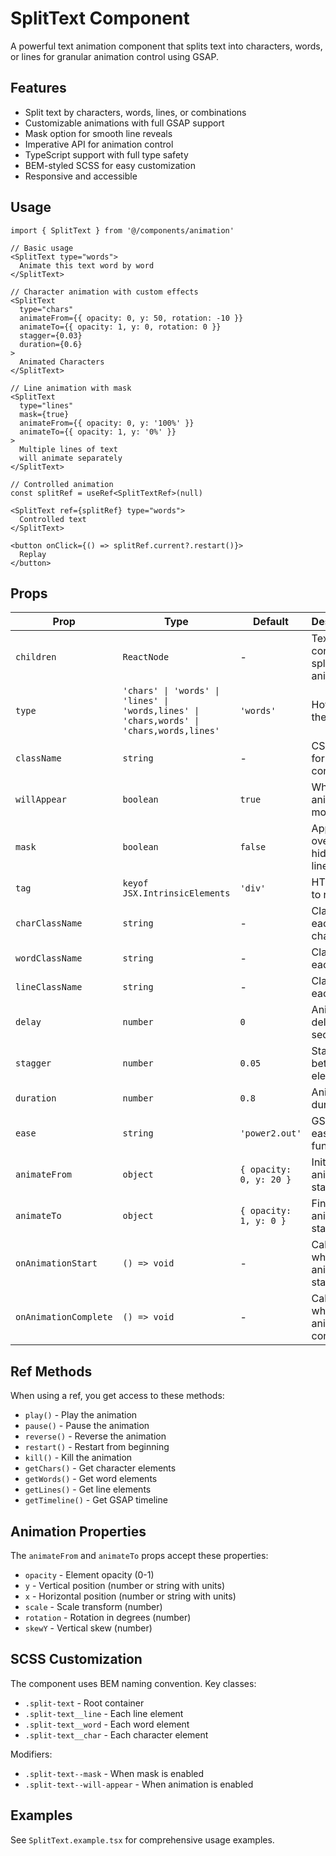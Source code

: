# SplitText Component

A powerful text animation component that splits text into characters, words, or lines for granular animation control using GSAP.

## Features

- Split text by characters, words, lines, or combinations
- Customizable animations with full GSAP support
- Mask option for smooth line reveals
- Imperative API for animation control
- TypeScript support with full type safety
- BEM-styled SCSS for easy customization
- Responsive and accessible

## Usage

```tsx
import { SplitText } from '@/components/animation'

// Basic usage
<SplitText type="words">
  Animate this text word by word
</SplitText>

// Character animation with custom effects
<SplitText
  type="chars"
  animateFrom={{ opacity: 0, y: 50, rotation: -10 }}
  animateTo={{ opacity: 1, y: 0, rotation: 0 }}
  stagger={0.03}
  duration={0.6}
>
  Animated Characters
</SplitText>

// Line animation with mask
<SplitText
  type="lines"
  mask={true}
  animateFrom={{ opacity: 0, y: '100%' }}
  animateTo={{ opacity: 1, y: '0%' }}
>
  Multiple lines of text
  will animate separately
</SplitText>

// Controlled animation
const splitRef = useRef<SplitTextRef>(null)

<SplitText ref={splitRef} type="words">
  Controlled text
</SplitText>

<button onClick={() => splitRef.current?.restart()}>
  Replay
</button>
```

## Props

| Prop | Type | Default | Description |
|------|------|---------|-------------|
| `children` | `ReactNode` | - | Text content to split and animate |
| `type` | `'chars' \| 'words' \| 'lines' \| 'words,lines' \| 'chars,words' \| 'chars,words,lines'` | `'words'` | How to split the text |
| `className` | `string` | - | CSS class for the container |
| `willAppear` | `boolean` | `true` | Whether to animate on mount |
| `mask` | `boolean` | `false` | Apply overflow hidden to lines |
| `tag` | `keyof JSX.IntrinsicElements` | `'div'` | HTML tag to render |
| `charClassName` | `string` | - | Class for each character |
| `wordClassName` | `string` | - | Class for each word |
| `lineClassName` | `string` | - | Class for each line |
| `delay` | `number` | `0` | Animation delay in seconds |
| `stagger` | `number` | `0.05` | Stagger between elements |
| `duration` | `number` | `0.8` | Animation duration |
| `ease` | `string` | `'power2.out'` | GSAP easing function |
| `animateFrom` | `object` | `{ opacity: 0, y: 20 }` | Initial animation state |
| `animateTo` | `object` | `{ opacity: 1, y: 0 }` | Final animation state |
| `onAnimationStart` | `() => void` | - | Callback when animation starts |
| `onAnimationComplete` | `() => void` | - | Callback when animation completes |

## Ref Methods

When using a ref, you get access to these methods:

- `play()` - Play the animation
- `pause()` - Pause the animation
- `reverse()` - Reverse the animation
- `restart()` - Restart from beginning
- `kill()` - Kill the animation
- `getChars()` - Get character elements
- `getWords()` - Get word elements
- `getLines()` - Get line elements
- `getTimeline()` - Get GSAP timeline

## Animation Properties

The `animateFrom` and `animateTo` props accept these properties:

- `opacity` - Element opacity (0-1)
- `y` - Vertical position (number or string with units)
- `x` - Horizontal position (number or string with units)
- `scale` - Scale transform (number)
- `rotation` - Rotation in degrees (number)
- `skewY` - Vertical skew (number)

## SCSS Customization

The component uses BEM naming convention. Key classes:

- `.split-text` - Root container
- `.split-text__line` - Each line element
- `.split-text__word` - Each word element
- `.split-text__char` - Each character element

Modifiers:
- `.split-text--mask` - When mask is enabled
- `.split-text--will-appear` - When animation is enabled

## Examples

See `SplitText.example.tsx` for comprehensive usage examples.